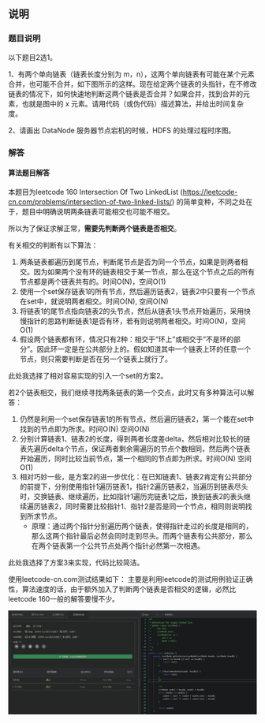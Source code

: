 ## 说明  

### 题目说明

以下题目2选1。

1、有两个单向链表（链表长度分别为 m，n），这两个单向链表有可能在某个元素合并，也可能不合并，如下图所示的这样。现在给定两个链表的头指针，在不修改链表的情况下，如何快速地判断这两个链表是否合并？如果合并，找到合并的元素，也就是图中的 x 元素。请用代码（或伪代码）描述算法，并给出时间复杂度。

2、请画出 DataNode 服务器节点宕机的时候，HDFS 的处理过程时序图。

### 解答  

#### 算法题目解答  

本题目为leetcode 160 Intersection Of Two LinkedList  (https://leetcode-cn.com/problems/intersection-of-two-linked-lists/) 的简单变种，不同之处在于，题目中明确说明两条链表可能相交也可能不相交。  

所以为了保证求解正常，**需要先判断两个链表是否相交**。

有关相交的判断有以下算法：
1. 两条链表都遍历到尾节点，判断尾节点是否为同一个节点，如果是则两者相交。因为如果两个没有环的链表相交于某一节点，那么在这个节点之后的所有节点都是两个链表共有的。时间O(N)，空间O(1)     
2. 使用一个set保存链表1的所有节点，然后遍历链表2，链表2中只要有一个节点在set中，就说明两者相交。时间O(N), 空间O(N)   
3. 将链表1的尾节点指向链表2的头节点，然后从链表1头节点开始遍历，采用快慢指针的思路判断链表1是否有环，若有则说明两者相交。时间O(N)，空间O(1)   
4. 假设两个链表都有环，情况只有2种：相交于”环上”或相交于”不是环的部分”。因此环一定是在公共部分上的。假如知道其中一个链表上环的任意一个节点，则只需要判断是否在另一个链表上就行了。

此处我选择了相对容易实现的引入一个set的方案2。   

若2个链表相交，我们继续寻找两条链表的第一个交点，此时又有多种算法可以解答：
1. 仍然是利用一个set保存链表1的所有节点，然后遍历链表2，第一个能在set中找到的节点即为所求。时间O(N) 空间O(N)  
2. 分别计算链表1、链表2的长度，得到两者长度差delta，然后相对比较长的链表先遍历delta个节点，保证两者剩余需遍历的节点个数相同，然后两个链表开始遍历，同时比较当前节点，第一个相同的节点即为所求。时间O(N) 空间O(1)   
3. 相对巧妙一些，是方案2的进一步优化：在已知链表1、链表2肯定有公共部分的前提下，分别使用指针1遍历链表1，指针2遍历链表2，当遍历到链表尽头时，交换链表、继续遍历，比如指针1遍历完链表1之后，换到链表2的表头继续遍历链表2，同时需要比较指针1、指针2是否是同一个节点，相同则说明找到所求节点。
    - 原理：通过两个指针分别遍历两个链表，使得指针走过的长度是相同的，那么这两个指针最后必然会同时走到尽头。而两个链表有公共部分，那么在两个链表第一个公共节点处两个指针必然第一次相遇。
    
此处我选择了方案3来实现，代码比较简洁。
    
使用leetcode-cn.com测试结果如下：
主要是利用leetcode的测试用例验证正确性，算法速度的话，由于额外加入了判断两个链表是否相交的逻辑，必然比leetcode 160一般的解答要慢不少。

![](week8-linkedlist-common-node-test-result.png)